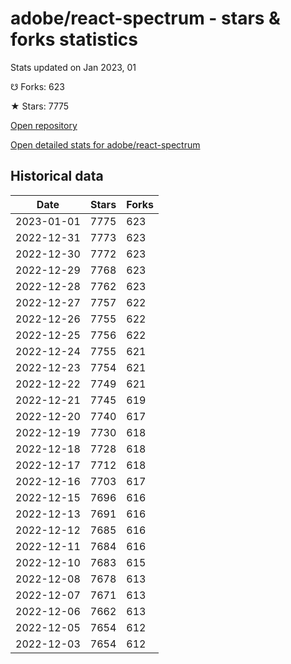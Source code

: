 # adobe/react-spectrum - stars & forks statistics

Stats updated on Jan 2023, 01

☋ Forks: 623

★ Stars: 7775

[Open repository](https://github.com/adobe/react-spectrum)

[Open detailed stats for adobe/react-spectrum](https://reviewgithub.com/rep/adobe/react-spectrum)

## Historical data
| Date | Stars | Forks |
|------|-------|-------|
| 2023-01-01 | 7775 | 623 | 
| 2022-12-31 | 7773 | 623 | 
| 2022-12-30 | 7772 | 623 | 
| 2022-12-29 | 7768 | 623 | 
| 2022-12-28 | 7762 | 623 | 
| 2022-12-27 | 7757 | 622 | 
| 2022-12-26 | 7755 | 622 | 
| 2022-12-25 | 7756 | 622 | 
| 2022-12-24 | 7755 | 621 | 
| 2022-12-23 | 7754 | 621 | 
| 2022-12-22 | 7749 | 621 | 
| 2022-12-21 | 7745 | 619 | 
| 2022-12-20 | 7740 | 617 | 
| 2022-12-19 | 7730 | 618 | 
| 2022-12-18 | 7728 | 618 | 
| 2022-12-17 | 7712 | 618 | 
| 2022-12-16 | 7703 | 617 | 
| 2022-12-15 | 7696 | 616 | 
| 2022-12-13 | 7691 | 616 | 
| 2022-12-12 | 7685 | 616 | 
| 2022-12-11 | 7684 | 616 | 
| 2022-12-10 | 7683 | 615 | 
| 2022-12-08 | 7678 | 613 | 
| 2022-12-07 | 7671 | 613 | 
| 2022-12-06 | 7662 | 613 | 
| 2022-12-05 | 7654 | 612 | 
| 2022-12-03 | 7654 | 612 | 


